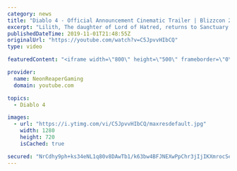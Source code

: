 ```yaml
---
category: news
title: "Diablo 4 - Official Announcement Cinematic Trailer | Blizzcon 2019 Reaction.... What a trailer!"
excerpt: "Lilith, The daughter of Lord of Hatred, returns to Sanctuary in the reveal trailer for Diablo 4. Diablo IV is the newest cinematic from Blizzcon 2019. Turn On ALL ..."
publishedDateTime: 2019-11-01T21:48:55Z
originalUrl: "https://youtube.com/watch?v=C5JpvvHIbCQ"
type: video

featuredContent: "<iframe width=\"800\" height=\"500\" frameborder=\"0\" src=\"https://www.youtube.com/embed/C5JpvvHIbCQ\" allow=\"accelerometer; autoplay; encrypted-media; gyroscope; picture-in-picture\" allowfullscreen></iframe>"

provider:
  name: NeonReaperGaming
  domain: youtube.com

topics:
  - Diablo 4

images:
  - url: "https://i.ytimg.com/vi/C5JpvvHIbCQ/maxresdefault.jpg"
    width: 1280
    height: 720
    isCached: true

secured: "NrCdhy9ph+ks34eNL1q80v8DAwTb1/k63bw4BFJNEXwPpChr3jIjIKXmrocSenEyZU5+DUe1ttf4s4/C2REhkNkm8hLGSTZ3sYSzdcq/DAdkjevE0nApDulQo9dH9iTlFIvamTLhwodqF+dmzZAaulVN0XpFyP0MW7M5BPkFKGQ1OBgkv7YvlDc5DertnIpIo7td5UMUFUDfIeUTBcmKy5X1lkIaDYr3BQ3bHYiBe6jkejV2aci/c+vp6Mq3X6BqkbyYHDJlmqKRcjJp4zothhEIOQ+BWslJkiAoIu7BsHTgFA2JQCxUNqYuaLqkF++MaJrtdCEhy0KYWU5PBSUGdPMbQD1ht8rCNXabCV/dVhR/gcFgqrTKs2evggFZN6CMSoadDI/vwIyNrCEo9bXHY9cYN+pq3mr1dNAEQwAegi4mAOX1sokzZuBeNWqMskib;Nk1XTnPwLKz4r5aqsgXNUw=="
---
```


